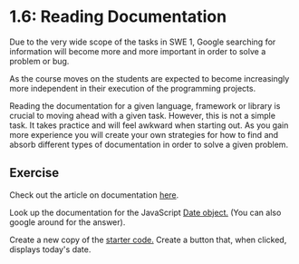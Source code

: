 # 1.6: Reading Documentation

Due to the very wide scope of the tasks in SWE 1, Google searching for information will become more and more important in order to solve a problem or bug.

As the course moves on the students are expected to become increasingly more independent in their execution of the programming projects.

Reading the documentation for a given language, framework or library is crucial to moving ahead with a given task. However, this is not a simple task. It takes practice and will feel awkward when starting out. As you gain more experience you will create your own strategies for how to find and absorb different types of documentation in order to solve a given problem.

## Exercise

Check out the article on documentation [here](http://cassandrawilcox.me/beginners-guide-developer-documentation/).

Look up the documentation for the JavaScript [Date object.](https://developer.mozilla.org/en-US/docs/Web/JavaScript/Reference/Global_Objects/Date) \(You can also google around for the answer\).

Create a new copy of the [starter code.](https://github.com/rocketacademy/swe101-starter-code) Create a button that, when clicked, displays today's date.
